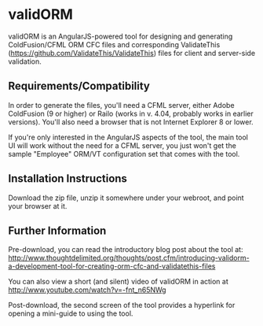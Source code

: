 validORM
========

validORM is an AngularJS-powered tool for designing and generating ColdFusion/CFML ORM CFC files and corresponding ValidateThis (https://github.com/ValidateThis/ValidateThis) files for client and server-side validation.


Requirements/Compatibility
---------------------------

In order to generate the files, you'll need a CFML server, either Adobe ColdFusion (9 or higher) or Railo (works in v. 4.04, probably works in earlier versions).  You'll also need a browser that is not Internet Explorer 8 or lower.

If you're only interested in the AngularJS aspects of the tool, the main tool UI will work without the need for a CFML server, you just won't get the sample "Employee" ORM/VT configuration set that comes with the tool.


Installation Instructions
-------------------------

Download the zip file, unzip it somewhere under your webroot, and point your browser at it.


Further Information
-------------------

Pre-download, you can read the introductory blog post about the tool at: http://www.thoughtdelimited.org/thoughts/post.cfm/introducing-validorm-a-development-tool-for-creating-orm-cfc-and-validatethis-files  

You can also view a short (and silent) video of validORM in action at http://www.youtube.com/watch?v=-fnt_n65NWg

Post-download, the second screen of the tool provides a hyperlink for opening a mini-guide to using the tool.
